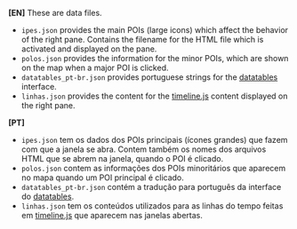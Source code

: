 **[EN]** These are data files.
*  `ipes.json` provides the main POIs (large icons) which affect the behavior of the right pane. Contains the filename for the HTML file which is activated and displayed on the pane.
*  `polos.json` provides the information for the minor POIs, which are shown on the map when a major POI is clicked.
*  `datatables_pt-br.json` provides portuguese strings for the [datatables](http://datatables.net) interface.
*  `linhas.json` provides the content for the [timeline.js](http://timeline.knightlab.com) content displayed on the right pane.

**[PT]** 
* `ipes.json` tem os dados dos POIs principais (ícones grandes) que fazem com que a janela se abra. Contem também os nomes dos arquivos HTML que se abrem na janela, quando o POI é clicado.
* `polos.json` contem as informações dos POIs minoritários que aparecem no mapa quando um POI principal é clicado.
* `datatables_pt-br.json` contém a tradução para português da interface do [datatables](http://datatables.net).
* `linhas.json` tem os conteúdos utilizados para as linhas do tempo feitas em [timeline.js](http://timeline.knightlab.com) que aparecem nas janelas abertas.
